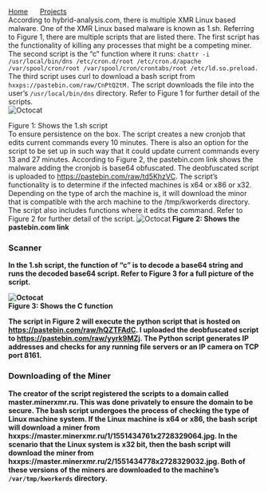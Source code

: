 <a href="https://michael-meade.github.io/" style='margin-right:20px'>Home</a>
<a href="https://michael-meade.github.io/Projects" style='margin-right:20px'>Projects</a>
<br>
According to hybrid-analysis.com, there is multiple XMR Linux based malware. One of the XMR Linux based malware is known as 1.sh. Referring to Figure 1, there are multiple scripts that are listed there. The first script has the functionality of killing any processes that might be a competing miner. The second script is the “c” function where it runs: ```chattr -i /usr/local/bin/dns /etc/cron.d/root /etc/cron.d/apache /var/spool/cron/root /var/spool/cron/crontabs/root /etc/ld.so.preload.```
The third script uses curl to download a bash script from ```hxxps://pastebin.com/raw/CnPtQ2tM.``` The script downloads the file into the user’s ```/usr/local/bin/dns``` directory. Refer to Figure 1 for further detail of the scripts. <br>
<img src="https://i.imgur.com/9OUnw47.png =100x20" alt="Octocat" /><br>

Figure 1: Shows the 1.sh script
<br>
To ensure persistence on the box. The script creates a new cronjob that edits current commands every 10 minutes. There is also an option for the script to be set up in such way that it could update current commands every 13 and 27 minutes. 
According to Figure 2, the pastebin.com link shows the malware adding the cronjob is base64 obfuscated. The deobfuscated script is uploaded to https://pastebin.com/raw/td5KhzVC. The script’s functionality is to determine if the infected machines is x64 or x86 or x32. Depending on the type of arch the machine is, it will download the minor that is compatible with the arch machine to the /tmp/kworkerds directory. The script also includes functions where it edits the command. Refer to Figure 2 for further detail of the script. 
<img src="https://i.imgur.com/6y5wqOs.png =100x20" alt="Octocat" /><b>
Figure 2: Shows the pastebin.com link
  
  ### Scanner 
  
  In the 1.sh script, the function of “c” is to decode a base64 string and runs the decoded base64 script. Refer to Figure 3 for a full picture of the script. 
<p><img src="https://i.imgur.com/F4SOGcU.png =100x20" alt="Octocat"/><br>
  Figure 3: Shows the C function<br>
  
  The script in Figure 2 will execute the python script that is hosted on https://pastebin.com/raw/hQZTFAdC. I uploaded the deobfuscated script to https://pastebin.com/raw/yyrk9MZj. The Python script generates IP addresses and checks for any running file servers or an IP camera on TCP port 8161.

### Downloading of the Miner 

The creator of the script registered the scripts to a domain called master.minerxmr.ru. This was done privately to ensure the domain to be secure. The bash script undergoes the process of checking the type of Linux machine system. If the Linux machine is x64 or x86, the bash script will download a miner from hxxps://master.minerxmr.ru/1/1551434761x2728329064.jpg. In the scenario that the Linux system is x32 bit, then the bash script will download the miner from hxxps://master.minerxmr.ru/2/1551434778x2728329032.jpg. Both of these versions of the miners are downloaded to the machine’s ```/var/tmp/kworkerds``` directory.
